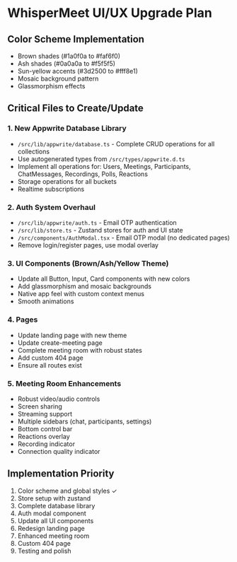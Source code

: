 # WhisperMeet UI/UX Upgrade Plan

## Color Scheme Implementation
- Brown shades (#1a0f0a to #faf6f0)
- Ash shades (#0a0a0a to #f5f5f5)  
- Sun-yellow accents (#3d2500 to #fff8e1)
- Mosaic background pattern
- Glassmorphism effects

## Critical Files to Create/Update

### 1. New Appwrite Database Library
- `/src/lib/appwrite/database.ts` - Complete CRUD operations for all collections
- Use autogenerated types from `/src/types/appwrite.d.ts`
- Implement all operations for: Users, Meetings, Participants, ChatMessages, Recordings, Polls, Reactions
- Storage operations for all buckets
- Realtime subscriptions

### 2. Auth System Overhaul
- `/src/lib/appwrite/auth.ts` - Email OTP authentication
- `/src/lib/store.ts` - Zustand stores for auth and UI state
- `/src/components/AuthModal.tsx` - Email OTP modal (no dedicated pages)
- Remove login/register pages, use modal overlay

### 3. UI Components (Brown/Ash/Yellow Theme)
- Update all Button, Input, Card components with new colors
- Add glassmorphism and mosaic backgrounds
- Native app feel with custom context menus
- Smooth animations

### 4. Pages
- Update landing page with new theme
- Update create-meeting page
- Complete meeting room with robust states
- Add custom 404 page
- Ensure all routes exist

### 5. Meeting Room Enhancements
- Robust video/audio controls
- Screen sharing
- Streaming support
- Multiple sidebars (chat, participants, settings)
- Bottom control bar
- Reactions overlay
- Recording indicator
- Connection quality indicator

## Implementation Priority
1. Color scheme and global styles ✓
2. Store setup with zustand
3. Complete database library
4. Auth modal component
5. Update all UI components
6. Redesign landing page
7. Enhanced meeting room
8. Custom 404 page
9. Testing and polish
